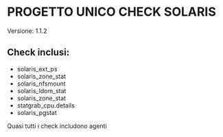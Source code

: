 # PROGETTO UNICO CHECK SOLARIS

Versione: 1.1.2

## Check inclusi:

* solaris_ext_ps
* solaris_zone_stat
* solaris_nfsmount
* solaris_ldom_stat
* solaris_zone_stat
* statgrab_cpu.details
* solaris_pgstat
 
Quasi tutti i check includono agenti
